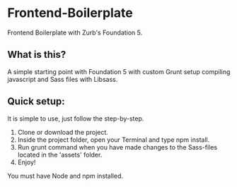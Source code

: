 Frontend-Boilerplate
====================

Frontend Boilerplate with Zurb's Foundation 5.

## What is this?
A simple starting point with Foundation 5 with custom Grunt setup compiling javascript and Sass files with Libsass.

## Quick setup:
It is simple to use, just follow the step-by-step.

1. Clone or download the project.
2. Inside the project folder, open your Terminal and type npm install.
3. Run grunt command when you have made changes to the Sass-files located in the 'assets' folder.
4. Enjoy!

You must have Node and npm installed.
